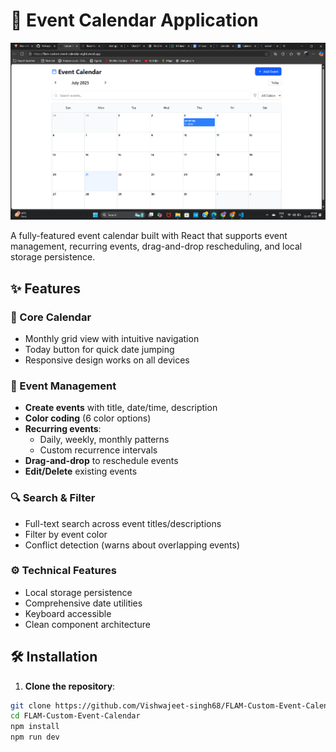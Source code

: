 # 📅 Event Calendar Application

![Calendar UI Preview](./Screenshot%202025-07-21%20101837.png) <!-- Replace with your actual screenshot -->

A fully-featured event calendar built with React that supports event management, recurring events, drag-and-drop rescheduling, and local storage persistence.

## ✨ Features

### 📅 Core Calendar
- Monthly grid view with intuitive navigation
- Today button for quick date jumping
- Responsive design works on all devices

### 🎯 Event Management
- **Create events** with title, date/time, description
- **Color coding** (6 color options)
- **Recurring events**:
  - Daily, weekly, monthly patterns
  - Custom recurrence intervals
- **Drag-and-drop** to reschedule events
- **Edit/Delete** existing events

### 🔍 Search & Filter
- Full-text search across event titles/descriptions
- Filter by event color
- Conflict detection (warns about overlapping events)

### ⚙️ Technical Features
- Local storage persistence
- Comprehensive date utilities
- Keyboard accessible
- Clean component architecture

## 🛠️ Installation

1. **Clone the repository**:
```bash
git clone https://github.com/Vishwajeet-singh68/FLAM-Custom-Event-Calendar.git
cd FLAM-Custom-Event-Calendar
npm install
npm run dev
